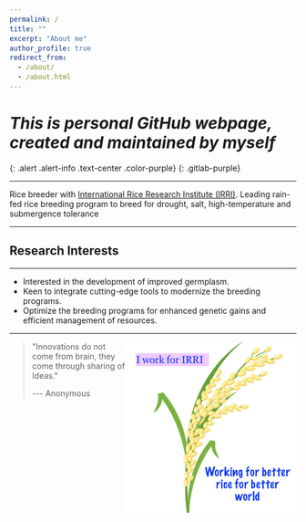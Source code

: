 ```yaml
---
permalink: /
title: ""
excerpt: "About me"
author_profile: true
redirect_from: 
  - /about/
  - /about.html
---
```



# _This is personal GitHub webpage, created and maintained by myself_
{: .alert .alert-info .text-center .color-purple}
{: .gitlab-purple} 

------

Rice breeder with [International Rice Research Institute (IRRI)](https://www.irri.org/).  Leading rain-fed rice breeding program to breed for drought, salt, high-temperature and submergence tolerance

------

## Research Interests

------

* Interested in the development of improved germplasm.
* Keen to integrate cutting-edge tools to modernize the breeding programs.
* Optimize the breeding programs for enhanced genetic gains and efficient management of resources.

------



<img align="right" src="images/rice.png" width="300" height="300"/>






> "Innovations do not come from brain, they come through sharing of Ideas."
>
> --- Anonymous
